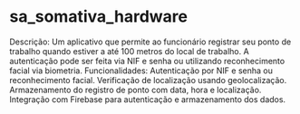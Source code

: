 # sa_somativa_hardware

Descrição: Um aplicativo que permite ao funcionário registrar seu ponto de trabalho quando estiver a até 100 metros do local de trabalho. A autenticação pode ser feita via NIF e senha ou utilizando reconhecimento facial via biometria.
Funcionalidades:
Autenticação por NIF e senha ou reconhecimento facial.
Verificação de localização usando geolocalização.
Armazenamento do registro de ponto com data, hora e localização.
Integração com Firebase para autenticação e armazenamento dos dados.

